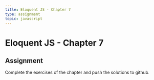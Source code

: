 ```yaml
---
title: Eloquent JS - Chapter 7
type: assignment
topic: javascript
---
```


# Eloquent JS - Chapter 7

## Assignment

Complete the exercises of the chapter and push the solutions to github.
